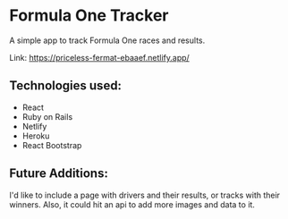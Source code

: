 # Formula One Tracker

A simple app to track Formula One races and results.

Link: https://priceless-fermat-ebaaef.netlify.app/

## Technologies used:

- React
- Ruby on Rails
- Netlify
- Heroku
- React Bootstrap


## Future Additions:

I'd like to include a page with drivers and their results, or tracks with their winners. Also, it could hit an api to add more images and data to it.
